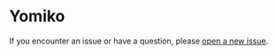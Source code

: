 # Yomiko

If you encounter an issue or have a question, please [open a new issue](https://github.com/Staticsoft/YomikoSupport/issues/new/choose).
